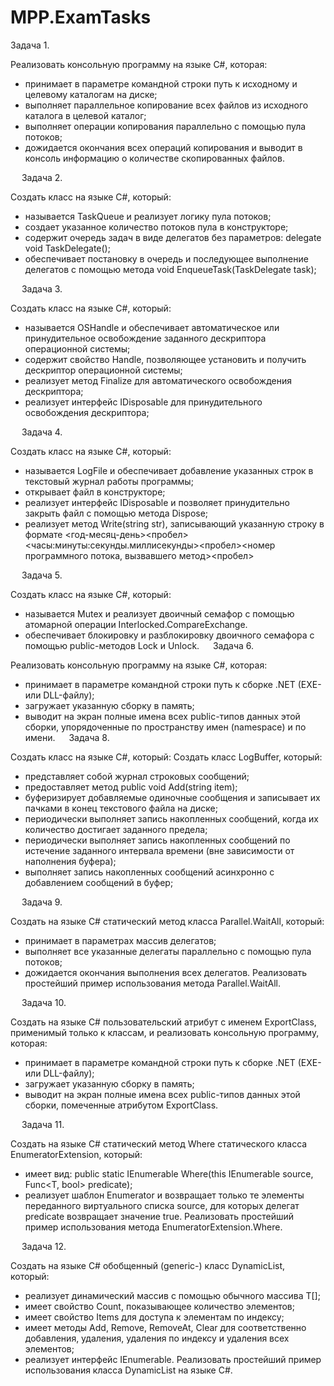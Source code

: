 # MPP.ExamTasks
Задача 1.

Реализовать консольную программу на языке C#, которая: 
- принимает в параметре командной строки путь к исходному и целевому каталогам на диске;
- выполняет параллельное копирование всех файлов из исходного  каталога в целевой каталог;
- выполняет операции копирования параллельно с помощью пула потоков;
- дожидается окончания всех операций копирования и выводит в консоль информацию о количестве скопированных файлов.

 
Задача 2.

Создать класс на языке C#, который: 
- называется TaskQueue и реализует логику пула потоков;
- создает указанное количество потоков пула в конструкторе;
- содержит очередь задач в виде делегатов без параметров:
delegate void TaskDelegate();
- обеспечивает постановку в очередь и последующее выполнение делегатов с помощью метода 
void EnqueueTask(TaskDelegate task);

 
Задача 3.

Создать класс на языке C#, который: 
- называется OSHandle и обеспечивает автоматическое или принудительное освобождение заданного дескриптора операционной системы;
- содержит свойство Handle, позволяющее установить и получить дескриптор операционной системы; 
- реализует метод Finalize для автоматического освобождения дескриптора;
- реализует интерфейс IDisposable для принудительного освобождения дескриптора; 

 
Задача 4.

Создать класс на языке C#, который: 
- называется LogFile и обеспечивает добавление указанных строк в текстовый журнал работы программы;
- открывает файл в конструкторе;
- реализует интерфейс IDisposable и позволяет принудительно закрыть файл с помощью метода Dispose;
- реализует метод Write(string str), записывающий указанную строку в формате <год-месяц-день><пробел><часы:минуты:секунды.миллисекунды><пробел><номер программного потока, вызвавшего метод><пробел><str>

 
Задача 5.

Создать класс на языке C#, который: 
- называется Mutex и реализует двоичный семафор с помощью атомарной операции Interlocked.CompareExchange. 
- обеспечивает блокировку и разблокировку двоичного семафора с помощью public-методов Lock и Unlock.
 
Задача 6.

Реализовать консольную программу на языке C#, которая: 
- принимает в параметре командной строки путь к сборке .NET (EXE- или DLL-файлу);
- загружает указанную сборку в память;
- выводит на экран полные имена всех public-типов данных этой сборки, упорядоченные по пространству имен (namespace) и по имени.
 
Задача 8.

Создать класс на языке C#, который: 
Создать класс LogBuffer, который:
- представляет собой журнал строковых сообщений;
- предоставляет метод public void Add(string item);
- буферизирует добавляемые одиночные сообщения и записывает их пачками в конец текстового файла на диске;
- периодически выполняет запись накопленных сообщений, когда их количество достигает заданного предела;
- периодически выполняет запись накопленных сообщений по истечение заданного интервала времени (вне зависимости от наполнения буфера);
- выполняет запись накопленных сообщений асинхронно с добавлением сообщений в буфер;

 
Задача 9.

Создать на языке C# статический метод класса Parallel.WaitAll, который: 
- принимает в параметрах массив делегатов;
- выполняет все указанные делегаты параллельно с помощью пула потоков;
- дожидается окончания выполнения всех делегатов.
Реализовать простейший пример использования метода Parallel.WaitAll.

 
Задача 10.

Создать на языке C# пользовательский атрибут с именем ExportClass, применимый только к классам, и реализовать консольную программу, которая: 
- принимает в параметре командной строки путь к сборке .NET (EXE- или DLL-файлу);
- загружает указанную сборку в память;
- выводит на экран полные имена всех public-типов данных этой сборки, помеченные атрибутом ExportClass.

 
Задача 11.

Создать на языке C# статический метод Where статического класса EnumeratorExtension, который: 
- имеет вид:
public static IEnumerable<T> Where(this IEnumerable<T> source, Func<T, bool> predicate);
- реализует шаблон Enumerator и возвращает только те элементы переданного виртуального списка source, для которых делегат predicate возвращает значение true.
Реализовать простейший пример использования метода EnumeratorExtension.Where.
 
 
Задача 12.

Создать на языке C# обобщенный (generic-) класс DynamicList<T>, который:
- реализует динамический массив с помощью обычного массива T[];
- имеет свойство Count, показывающее количество элементов; 
- имеет свойство Items для доступа к элементам по индексу; 
- имеет методы Add, Remove, RemoveAt, Clear для соответственно добавления, удаления, удаления по индексу и удаления всех элементов;
- реализует интерфейс IEnumerable<T>.
Реализовать простейший пример использования класса DynamicList<T> на языке C#.
